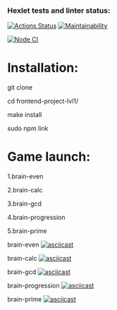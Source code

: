 ### Hexlet tests and linter status:
[![Actions Status](https://github.com/AlmDea/frontend-project-lvl1/workflows/hexlet-check/badge.svg)](https://github.com/AlmDea/frontend-project-lvl1/actions)
[![Maintainability](https://api.codeclimate.com/v1/badges/8e52fe983afed71b88c6/maintainability)](https://codeclimate.com/github/AlmDea/frontend-project-lvl1/maintainability)

[![Node CI](https://github.com/AlmDea/frontend-project-lvl1/actions/workflows/nodejs.yml/badge.svg)](https://github.com/AlmDea/frontend-project-lvl1/actions/workflows/nodejs.yml)

# Installation:

git clone

cd frontend-project-lvl1/

make install

sudo npm link

# Game launch:

1.brain-even

2.brain-calc

3.brain-gcd

4.brain-progression

5.brain-prime

brain-even
[![asciicast](https://asciinema.org/a/kZmH9kyq8A2gUms2wVxtj26SN.svg)](https://asciinema.org/a/kZmH9kyq8A2gUms2wVxtj26SN)

brain-calc
[![asciicast](https://asciinema.org/a/Xm8MnlZzhD8l4ceUMUFvz5ZQT.svg)](https://asciinema.org/a/Xm8MnlZzhD8l4ceUMUFvz5ZQT)

brain-gcd
[![asciicast](https://asciinema.org/a/o6qSBgrLRv0mHN2zhK2EQP3M3.svg)](https://asciinema.org/a/o6qSBgrLRv0mHN2zhK2EQP3M3)

brain-progression
[![asciicast](https://asciinema.org/a/474901.svg)](https://asciinema.org/a/474901)

brain-prime
[![asciicast](https://asciinema.org/a/474903.svg)](https://asciinema.org/a/474903)
